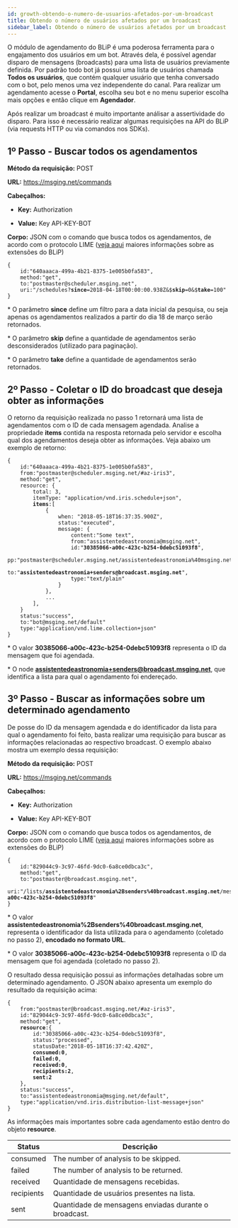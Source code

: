 ```yaml
---
id: growth-obtendo-o-numero-de-usuarios-afetados-por-um-broadcast
title: Obtendo o número de usuários afetados por um broadcast
sidebar_label: Obtendo o número de usuários afetados por um broadcast
---
```


O módulo de agendamento do BLiP é uma poderosa ferramenta para o engajamento dos usuários em um bot. Através dela, é possível agendar disparo de mensagens (broadcasts) para uma lista de usuários previamente definida. Por padrão todo bot já possui uma lista de usuários chamada **Todos os usuários**, que contém qualquer usuário que tenha conversado com o bot, pelo menos uma vez independente do canal. Para realizar um agendamento acesse o **Portal**, escolha seu bot e no menu superior escolha mais opções e então clique em **Agendador**.

Após realizar um broadcast é muito importante análisar a assertividade do disparo. Para isso é necessário realizar algumas requisições na API do BLiP (via requests HTTP ou via comandos nos SDKs).

## 1º Passo - Buscar todos os agendamentos

**Método da requisição:** POST

**URL:** https://msging.net/commands

**Cabeçalhos:** 

* **Key:** Authorization

* **Value:** Key API-KEY-BOT

**Corpo:** JSON com o comando que busca todos os agendamentos, de acordo com o protocolo LIME ([veja aqui](https://docs.blip.ai/?csharp#extensions) maiores informações sobre as extensões do BLiP)

<pre><code>{
    id:"640aaaca-499a-4b21-8375-1e005b0fa583",
    method:"get",
    to:"postmaster@scheduler.msging.net",
    uri:"/schedules?<b>since</b>=2018-04-18T00:00:00.938Z&$<b>skip</b>=0&$<b>take</b>=100"
}
</pre></code>


\* O parâmetro **since** define um filtro para a data inicial da pesquisa, ou seja apenas os agendamentos realizados a partir do dia 18 de março serão retornados.


\* O parâmetro **skip** define a quantidade de agendamentos serão desconsiderados (utilizado para paginação).


\* O parâmetro **take** define a quantidade de agendamentos serão retornados.



## 2º Passo - Coletar o ID do broadcast que deseja obter as informações

O retorno da requisição realizada no passo 1 retornará uma lista de agendamentos com o ID de cada mensagem agendada. Analise a propriedade **items** contida na resposta retornada pelo servidor e escolha qual dos agendamentos deseja obter as informações. Veja abaixo um exemplo de retorno:

<pre><code>{
    id:"640aaaca-499a-4b21-8375-1e005b0fa583",
    from:"postmaster@scheduler.msging.net/#az-iris3",
    method:"get",
    resource: {
        total: 3, 
        itemType: "application/vnd.iris.schedule+json",
        <b>items</b>:[
            {
                when: "2018-05-18T16:37:35.900Z",
                status:"executed",
                message: {
                    content:"Some text",
                    from:"assistentedeastronomia@msging.net",
                    id:"<b>30385066-a00c-423c-b254-0debc51093f8</b>",
                    pp:"postmaster@scheduler.msging.net/assistentedeastronomia%40msging.net",
                    to:"<b>assistentedeastronomia+senders@broadcast.msging.net</b>",
                    type:"text/plain"
                }
            },
            ...
        ],
    }
    status:"success",
    to:"bot@msging.net/default"
    type:"application/vnd.lime.collection+json"
}
</pre></code>

\* O valor **30385066-a00c-423c-b254-0debc51093f8** representa o ID da mensagem que foi agendada.

\* O node **assistentedeastronomia+senders@broadcast.msging.net**, que identifica a lista para qual o agendamento foi endereçado.


## 3º Passo - Buscar as informações sobre um determinado agendamento

De posse do ID da mensagem agendada e do identificador da lista para qual o agendamento foi feito, basta realizar uma requisição para buscar as informações relacionadas ao respectivo broadcast. O exemplo abaixo mostra um exemplo dessa requisição:

**Método da requisição:** POST

**URL:** https://msging.net/commands

**Cabeçalhos:** 

* **Key:** Authorization

* **Value:** Key API-KEY-BOT

**Corpo:** JSON com o comando que busca todos os agendamentos, de acordo com o protocolo LIME ([veja aqui](https://docs.blip.ai/?csharp#extensions) maiores informações sobre as extensões do BLiP)

<pre><code>{
    id:"829044c9-3c97-46fd-9dc0-6a8ce0dbca3c",
    method:"get",
    to:"postmaster@broadcast.msging.net",
    uri:"/lists/<b>assistentedeastronomia%2Bsenders%40broadcast.msging.net</b>/messages/<b>30385066-a00c-423c-b254-0debc51093f8</b>"
}
</pre></code>

\* O valor **assistentedeastronomia%2Bsenders%40broadcast.msging.net**, representa o identificador da lista utilizada para o agendamento (coletado no passo 2), **encodado no formato URL**.

\* O valor **30385066-a00c-423c-b254-0debc51093f8** representa o ID da mensagem que foi agendada (coletado no passo 2).

O resultado dessa requisição possui as informações detalhadas sobre um determinado agendamento. O JSON abaixo apresenta um exemplo do resultado da requisição acima:

<pre><code>{
    from:"postmaster@broadcast.msging.net/#az-iris3",
    id:"829044c9-3c97-46fd-9dc0-6a8ce0dbca3c",
    method:"get",
    <b>resource</b>:{
        id:"30385066-a00c-423c-b254-0debc51093f8",
        status:"processed",
        statusDate:"2018-05-18T16:37:42.420Z",
        <b>consumed:0</b>,
        <b>failed:0</b>,
        <b>received:0</b>,
        <b>recipients:2</b>,
        <b>sent:2</b>
    },
    status:"success",
    to:"assistentedeastronomia@msging.net/default",
    type:"application/vnd.iris.distribution-list-message+json"
}
</pre></code>

As informações mais importantes sobre cada agendamento estão dentro do objeto **resource**.

| Status    | Descrição                                                    | 
|-----------|--------------------------------------------------------------|
| consumed  | The number of analysis to be skipped.                        |
| failed    | The number of analysis to be returned.                       |
| received	| Quantidade de mensagens recebidas.                           |
| recipients| Quantidade de usuários presentes na lista.                   |
| sent	    | Quantidade de mensagens enviadas durante o broadcast.        |